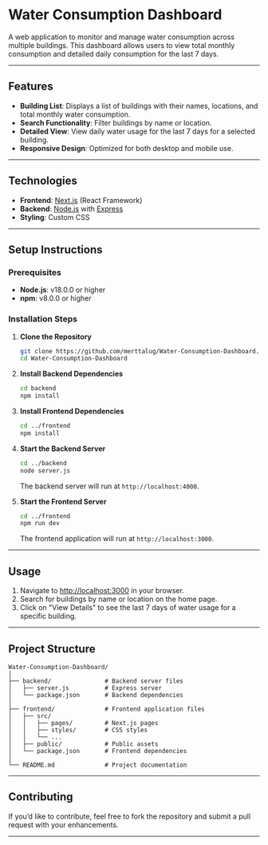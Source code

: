 # Water Consumption Dashboard

A web application to monitor and manage water consumption across multiple buildings. This dashboard allows users to view total monthly consumption and detailed daily consumption for the last 7 days.

---

## Features

- **Building List**: Displays a list of buildings with their names, locations, and total monthly water consumption.
- **Search Functionality**: Filter buildings by name or location.
- **Detailed View**: View daily water usage for the last 7 days for a selected building.
- **Responsive Design**: Optimized for both desktop and mobile use.

---

## Technologies

- **Frontend**: [Next.js](https://nextjs.org/) (React Framework)
- **Backend**: [Node.js](https://nodejs.org/) with [Express](https://expressjs.com/)
- **Styling**: Custom CSS

---

## Setup Instructions

### Prerequisites

- **Node.js**: v18.0.0 or higher
- **npm**: v8.0.0 or higher

### Installation Steps

1. **Clone the Repository**

   ```bash
   git clone https://github.com/merttalug/Water-Consumption-Dashboard.git
   cd Water-Consumption-Dashboard
   ```

2. **Install Backend Dependencies**

   ```bash
   cd backend
   npm install
   ```

3. **Install Frontend Dependencies**

   ```bash
   cd ../frontend
   npm install
   ```

4. **Start the Backend Server**

   ```bash
   cd ../backend
   node server.js
   ```

   The backend server will run at `http://localhost:4000`.

5. **Start the Frontend Server**

   ```bash
   cd ../frontend
   npm run dev
   ```

   The frontend application will run at `http://localhost:3000`.

---

## Usage

1. Navigate to [http://localhost:3000](http://localhost:3000) in your browser.
2. Search for buildings by name or location on the home page.
3. Click on "View Details" to see the last 7 days of water usage for a specific building.

---

## Project Structure

```
Water-Consumption-Dashboard/
│
├── backend/               # Backend server files
│   ├── server.js          # Express server
│   └── package.json       # Backend dependencies
│
├── frontend/              # Frontend application files
│   ├── src/
│   │   ├── pages/         # Next.js pages
│   │   ├── styles/        # CSS styles
│   │   └── ...
│   ├── public/            # Public assets
│   └── package.json       # Frontend dependencies
│
└── README.md              # Project documentation
```

---

## Contributing

If you’d like to contribute, feel free to fork the repository and submit a pull request with your enhancements.

---

## 
